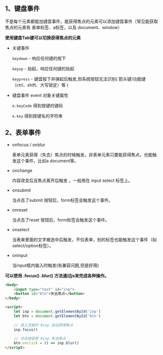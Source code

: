 ## 1、键盘事件

不是每个元素都能加键盘事件，能获得焦点的元素可以添加键盘事件（常见能获取焦点的元素有 表单标签、a标签，以及 document、window）

**使用键盘Tab键可以切换获得焦点的元素**

- 关键事件

  `keydown`   -  响应任何键的按下

  `keyup`   -  抬起，响应任何键的抬起

  `keypress`   -  键盘按下并弹起后触发,但系统按钮无法识别( 箭头键/功能键（ctrl、shift、大写锁定）等 )   

- 键盘事件 event 对象关键属性

  `e.keyCode` 得到按键的键码

  `e.key` 得到按键名的字符串

## 2、表单事件

- onfocus / onblur

  表单元素获得（失去）焦点的时候触发，非表单元素只要能获得焦点，也能触发这个事件，比如a document等。

- onchange 

  内容改变后且焦点离开后触发   ，一般用在 input select 标签上。

- onsubmit

  当点击了submit 按钮后，form标签会触发这个事件。

- onreset

  当点击了reset 按钮后，form标签会触发这个事件。

- onselect

  当表单里面的文字被选中后触发，不仅表单，别的标签也能触发这个事件（如select/option标签）。

- oninput      

  当input框内输入时触发(有兼容问题,但是好用)   

**可以使用 .focus() .blur() 方法通过js来完成各种操作。**

```html
<body>
    <input type="text" id="inp">
    <button id="btn">失去焦点</button>
</body>

<script>
    let inp = document.getElementById('inp')
    let btn = document.getElementById('btn')
    
    // 进入页面时 #inp 自动获得焦点
    inp.focus()
    
    // 点击按钮使 #inp 失去焦点
    btn.onclick = () => inp.blur()
</script>
```

